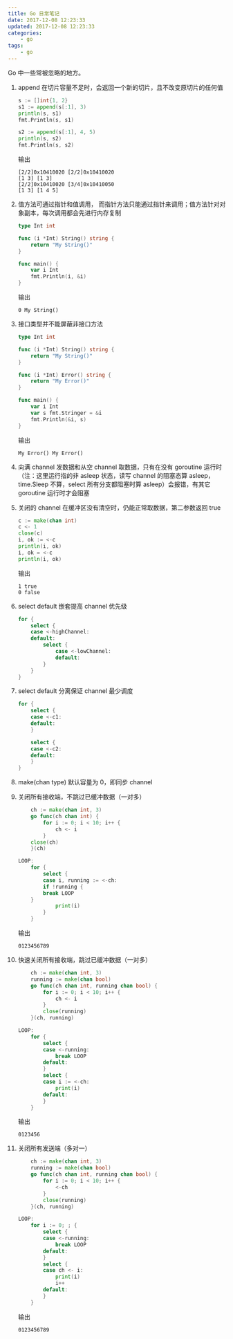 ```yaml
---
title: Go 日常笔记
date: 2017-12-08 12:23:33
updated: 2017-12-08 12:23:33
categories:
    - go
tags:
    - go
---
```

Go 中一些常被忽略的地方。
<!-- more -->

1. append 在切片容量不足时，会返回一个新的切片，且不改变原切片的任何值
    ```go
    s := []int{1, 2}
    s1 := append(s[:1], 3)
    println(s, s1)
    fmt.Println(s, s1)
    
    s2 := append(s[:1], 4, 5)
    println(s, s2)
    fmt.Println(s, s2)
    ```
    输出
    ```console
    [2/2]0x10410020 [2/2]0x10410020
    [1 3] [1 3]
    [2/2]0x10410020 [3/4]0x10410050
    [1 3] [1 4 5]
    ```

1. 值方法可通过指针和值调用， 而指针方法只能通过指针来调用；值方法针对对象副本，每次调用都会先进行内存复制
    ```go
    type Int int

    func (i *Int) String() string {
        return "My String()"
    }

    func main() {
        var i Int
        fmt.Println(i, &i)
    }
    ```
    输出
    ```console
    0 My String()
    ```

1. 接口类型并不能屏蔽非接口方法
    ```go
    type Int int

    func (i *Int) String() string {
        return "My String()"
    }

    func (i *Int) Error() string {
        return "My Error()"
    }

    func main() {
	    var i Int
        var s fmt.Stringer = &i
        fmt.Println(&i, s)
    }
    ```
    输出
    ```console
    My Error() My Error()
    ```

1. 向满 channel 发数据和从空 channel 取数据，只有在没有 goroutine 运行时（注：这里运行指的非 asleep 状态，读写 channel 的阻塞态算 asleep，time.Sleep 不算，select 所有分支都阻塞时算 asleep）会报错，有其它 goroutine 运行时才会阻塞

1. 关闭的 channel 在缓冲区没有清空时，仍能正常取数据，第二参数返回 true
    ```go
    c := make(chan int)
    c <- 1
    close(c)
    i, ok := <-c
    println(i, ok)
    i, ok = <-c
    println(i, ok)
    ```
    输出
    ```console
    1 true
    0 false
    ```

1. select default 嵌套提高 channel 优先级
    ```go
    for {
        select {
        case <-highChannel:
        default:
            select {
                case <-lowChannel:
                default:
            }
        }
    }
    ```

1. select default 分离保证 channel 最少调度
    ```go
    for {
        select {
        case <-c1:
        default:
        }
	
        select {
        case <-c2:
        default:
        }
    }
    ```

1. make(chan type) 默认容量为 0，即同步 channel

1. 关闭所有接收端，不跳过已缓冲数据（一对多）
    ```go
        ch := make(chan int, 3)
        go func(ch chan int) {
            for i := 0; i < 10; i++ {
                ch <- i
            }
	    close(ch)
        }(ch)

    LOOP:
        for {
            select {
            case i, running := <-ch:
	        if !running {
		    break LOOP
		}
                print(i)
            }
        }
    ```
    输出
    ```console
    0123456789
    ```

1. 快速关闭所有接收端，跳过已缓冲数据（一对多）
    ```go
        ch := make(chan int, 3)
        running := make(chan bool)
        go func(ch chan int, running chan bool) {
            for i := 0; i < 10; i++ {
                ch <- i
            }
            close(running)
        }(ch, running)

    LOOP:
        for {
            select {
            case <-running:
                break LOOP
            default:
            }
            select {
            case i := <-ch:
                print(i)
            default:
            }
        }
    ```
    输出
    ```console
    0123456
    ```

1. 关闭所有发送端（多对一）
    ```go
        ch := make(chan int, 3)
        running := make(chan bool)
        go func(ch chan int, running chan bool) {
            for i := 0; i < 10; i++ {
                <-ch
            }
            close(running)
        }(ch, running)

    LOOP:
        for i := 0; ; {
            select {
            case <-running:
                break LOOP
            default:
            }
            select {
            case ch <- i:
                print(i)
                i++
            default:
            }
        }
    ```
    输出
    ```console
    0123456789
    ```
